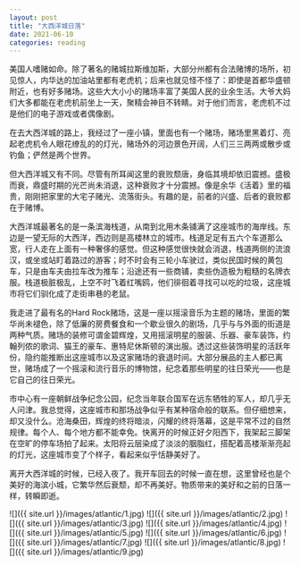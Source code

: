 ```yaml
---
layout: post
title: "大西洋城日落"
date: 2021-06-10
categories: reading
---
```


美国人嗜赌如命。除了著名的赌城拉斯维加斯，大部分州都有合法赌博的场所，初见惊人，内华达的加油站里都有老虎机；后来也就见怪不怪了：即使是首都华盛顿附近，也有好多赌场。这些大大小小的赌场丰富了美国人民的业余生活。大爷大妈们大多都能在老虎机前坐上一天，聚精会神目不转睛。对于他们而言，老虎机不过是他们的电子游戏或者偶像剧。

在去大西洋城的路上，我经过了一座小镇，里面也有一个赌场，赌场里黑着灯、亮起老虎机令人眼花缭乱的的灯光，赌场外的河边景色开阔，人们三三两两或散步或钓鱼；俨然是两个世界。

但大西洋城又有不同。尽管有所耳闻这里的衰败颓唐，身临其境却依旧震撼。盛极而衰，鼎盛时期的光芒尚未消退，这种衰败才十分震撼。像是余华《活着》里的福贵，刚刚把家里的大宅子赌光、流落街头。有趣的是，前者的兴盛、后者的衰败都在于赌博。

大西洋城最著名的是一条滨海栈道，从南到北用木条铺满了这座城市的海岸线。东边是一望无际的大西洋，西边则是高楼林立的城市。栈道足足有五六个车道那么宽，行人走在上面有一种奢侈的感觉。但这种感觉很快就会消退，栈道两侧的流浪汉，或坐或站盯着路过的游客；时不时会有三轮小车驶过，类似民国时候的黄包车，只是由车夫由拉车改为推车；沿途还有一些商铺，卖些伪造极为粗糙的名牌衣服。栈道极脏极乱，上空不时飞着红嘴鸥，他们徘徊着寻找可以吃的垃圾，这座城市将它们驯化成了走街串巷的老鼠。

我走进了最有名的Hard Rock赌场，这是一座以摇滚音乐为主题的赌场，里面的繁华尚未褪色，除了低廉的房费餐食和一个歇业很久的剧场，几乎与与外面的街道是两种气质。赌场的装修可谓金碧辉煌，又用摇滚明星的服装、乐器、豪车装饰，约翰列侬的歌词、猫王的豪车、惠特尼休斯顿的演出服。透过这些装饰明星的活跃年份，隐约能推断出这座城市以及这家赌场的衰退时间。大部分展品的主人都已离世，赌场成了一个摇滚和流行音乐的博物馆，纪念着那些明星的往日荣光——也是它自己的往日荣光。

市中心有一座朝鲜战争纪念公园，纪念当年联合国军在远东牺牲的军人，却几乎无人问津。我总觉得，这座城市和那场战争似乎有某种宿命般的联系。但仔细想来，却又没什么。沧海桑田，辉煌的终将暗淡，闪耀的终将落幕，这是平常不过的自然规律。每个人、每个地方都不能幸免。快离开的时候正好夕阳西下，我架起三脚架在空旷的停车场拍了起来。太阳将云层染成了淡淡的胭脂红，搭配着高楼渐渐亮起的灯光，这座城市变了个样子，看起来似乎恬静美好了。

离开大西洋城的时候，已经入夜了。我开车回去的时候一直在想，这里曾经也是个美好的海滨小城，它繁华然后衰颓，却不再美好。物质带来的美好和之前的日落一样，转瞬即逝。

![]({{ site.url }}/images/atlantic/1.jpg)
![]({{ site.url }}/images/atlantic/2.jpg)
![]({{ site.url }}/images/atlantic/3.jpg)
![]({{ site.url }}/images/atlantic/4.jpg)
![]({{ site.url }}/images/atlantic/5.jpg)
![]({{ site.url }}/images/atlantic/6.jpg)
![]({{ site.url }}/images/atlantic/7.jpg)
![]({{ site.url }}/images/atlantic/8.jpg)
![]({{ site.url }}/images/atlantic/9.jpg)

